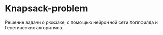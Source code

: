 # Knapsack-problem

Решение задачи о рюкзаке, с помощью нейронной сети Хоппфилда и Генетических алгоритмов. 
